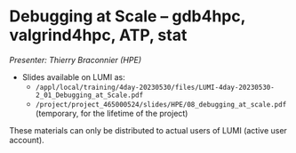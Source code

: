 # Debugging at Scale – gdb4hpc, valgrind4hpc, ATP, stat

*Presenter: Thierry Braconnier (HPE)*

-   Slides available on LUMI as:
    -   `/appl/local/training/4day-20230530/files/LUMI-4day-20230530-2_01_Debugging_at_Scale.pdf`
    -   `/project/project_465000524/slides/HPE/08_debugging_at_scale.pdf` (temporary, for the lifetime of the project)

These materials can only be distributed to actual users of LUMI (active user account).
